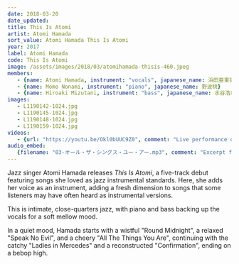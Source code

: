 ```yaml
---
date: 2018-03-20
date_updated:
title: This Is Atomi
artist: Atomi Hamada
sort_value: Atomi Hamada This Is Atomi
year: 2017
label: Atomi Hamada
code: This Is Atomi
image: /assets/images/2018/03/atomihamada-thisis-460.jpeg
members:
   - {name: Atomi Hamada, instrument: "vocals", japanese_name: 浜田亜東実, url: "http://atorin.cocolog-nifty.com/blog/"}
   - {name: Momo Nonami, instrument: "piano", japanese_name: 野波桃}
   - {name: Hiroaki Mizutani, instrument: "bass", japanese_name: 水谷浩章, url: "http://www.ab.cyberhome.ne.jp/~mizmzic/index.html"}
images:
   - L1190142-1024.jpg
   - L1190145-1024.jpg
   - L1190148-1024.jpg
   - L1190159-1024.jpg
videos: 
   - {url: "https://youtu.be/Okl0bUUC9Z0", comment: "Live performance of \"Ladies in Mercedes\", track four on this album"}
audio_embed:
   {filename: "03-オール・ザ・シングス・ユー・アー.mp3", comment: "Excerpt from track 3 on this album, \"All The Things You Are\":"}
---
```

Jazz singer Atomi Hamada releases *This Is Atomi*, a five-track debut featuring songs she loved as jazz instrumental standards. Here, she adds her voice as an instrument, adding a fresh dimension to songs that some listeners may have often heard as instrumental versions.

This is intimate, close-quarters jazz, with piano and bass backing up the vocals for a soft mellow mood.

In a quiet mood, Hamada starts with a wistful "Round Midnight", a relaxed "Speak No Evil", and a cheery "All The Things You Are", continuing with the catchy "Ladies in Mercedes" and a reconstructed "Confirmation", ending on a bebop high.